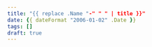 ```yaml
---
title: "{{ replace .Name "-" " " | title }}"
date: {{ dateFormat "2006-01-02" .Date }}
tags: []
draft: true
---
```

